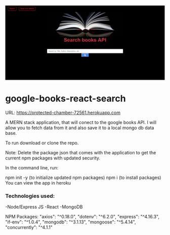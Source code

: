 ![](client/public/googlebookshome.jpg)

# google-books-react-search

URL: https://protected-chamber-72561.herokuapp.com

A MERN stack application, that will conect to the google books API. I will allow you to fetch data from it and also save it to a local mongo db data base.

To run download or clone the repo.

Note: Delete the package json that comes with the application to get the current npm packages with updated security.

In the command line, run:

npm init -y (to initialize updated npm packages)
npm i (to install packages)
You can view the app in heroku

### Technologies used:

-Node/Express JS
-React
-MongoDB

NPM Packages:
"axios": "^0.18.0",
"dotenv": "^6.2.0",
"express": "^4.16.3",
"if-env": "^1.0.4",
"mongodb": "^3.1.13",
"mongoose": "^5.4.14",
"concurrently": "^4.1.1"


